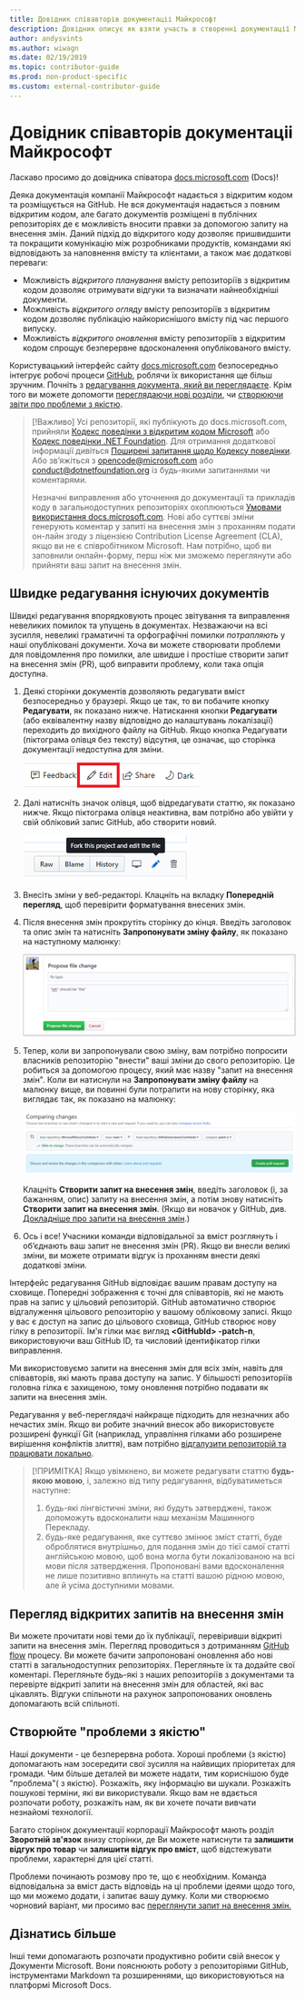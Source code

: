 ```yaml
---
title: Довідник співавторів документаціі Майкрософт
description: Довідник описує як взяти участь в створенні документації Майкрософт docs.microsoft.com.
author: andysvints
ms.author: wiwagn
ms.date: 02/19/2019
ms.topic: contributor-guide
ms.prod: non-product-specific
ms.custom: external-contributor-guide
---
```


# Довідник співавторів документаціі Майкрософт

Ласкаво просимо до довідника співатора [docs.microsoft.com](https://docs.microsoft.com) (Docs)!

Деяка документація компанії Майкрософт надається з відкритим кодом та розміщується на GitHub. Не вся документація надається з повним відкритим кодом, але багато документів розміщені в публічних репозиторіях де є можливість вносити правки за допомогою запиту на внесення змін. Даний підхід до відкритого коду дозволяє пришвидшити та покращити комунікацію між розробниками продуктів, командами які відповідають за наповнення вмісту та клієнтами, а також має додаткові переваги: 

- Можливість  _відкритого планування_ вмісту репозиторіїв з відкритим кодом дозволяє отримувати відгуки та визначати  найнеобхідніші документи.
- Можливість _відкритого огляду_ вмісту репозиторіїв з відкритим кодом дозволяє публікацію найкориснішого вмісту під час першого випуску.
- Можливість _відкритого оновлення_ вмісту репозиторіїв з відкритим кодом спрощує безперервне вдосконалення опублікованого вмісту.

Користувацький інтерфейс сайту [docs.microsoft.com](https://docs.microsoft.com) безпосередньо інтегрує робочі процеси [GitHub](https://github.com), роблячи їх використання ще більш зручним. Почніть з [редагування документа, який ви переглядаєте](#quick-edits-to-existing-documents). Крім того ви можете допомогти [переглядаючи нові розділи](#review-open-prs), чи [створюючи звіти про проблеми з якістю](#create-quality-issues). 

> [!Важливо]
> Усі репозиторії, які публікують до docs.microsoft.com, прийняли [Кодекс поведінки з відкритим кодом Microsoft](https://opensource.microsoft.com/codeofconduct/) або [Кодекс поведінки .NET Foundation](https://dotnetfoundation.org/code-of-conduct). Для отримання додаткової інформації дивіться [Поширені запитання щодо Кодексу поведінки](https://opensource.microsoft.com/codeofconduct/faq/). Або зв’яжіться з [opencode@microsoft.com](mailto:opencode@microsoft.com) або [conduct@dotnetfoundation.org](mailto:conduct@dotnetfoundation.org) із будь-якими запитаннями чи коментарями.<br>
>
>Незначні виправлення або уточнення до документації та прикладів коду в загальнодоступних репозиторіях охоплюються [Умовами використання docs.microsoft.com](https://docs.microsoft.com/legal/termsofuse). Нові або суттєві зміни генерують коментар у запиті на внесення змін з проханням подати он-лайн згоду з ліцензією Contribution License Agreement (CLA), якщо ви не є співробітником Microsoft. Нам потрібно, щоб ви заповнили онлайн-форму, перш ніж ми зможемо переглянути або прийняти ваш запит на внесення змін.

## Швидке редагування існуючих документів

Швидкі редагування впорядковують процес звітування та виправлення невеликих помилок та упущень в документах. Незважаючи на всі зусилля, невеликі граматичні та орфографічні помилки _потрапляють_ у наші опубліковані документи. Хоча ви можете створювати проблеми для повідомлення про помилки, але швидше і простіше створити запит на внесення змін (PR), щоб виправити проблему, коли така опція доступна.

1. Деякі сторінки документів дозволяють редагувати вміст безпосередньо у браузері. Якщо це так, то ви побачите кнопку **Редагувати**, як показано нижче. Натискання кнопки **Редагувати** (або еквівалентну назву відповідно до налаштувань локалізації) переходить до вихідного файлу на GitHub. Якщо кнопка Редагувати (піктограма олівця без тексту) відсутня, це означає, що сторінка документації недоступна для зміни.

   ![Location of the Edit link](./media/index/edit-article.png)

2. Далі натисніть значок олівця, щоб відредагувати статтю, як показано нижче. Якщо піктограма олівця неактивна, вам потрібно або увійти у свій обліковий запис GitHub, або створити новий. 

   ![Location of the pencil icon](./media/index/edit-icon.png)

3. Внесіть зміни у веб-редакторі. Клацніть на вкладку **Попередній перегляд**, щоб перевірити форматування внесених змін.

4. Після внесення змін прокрутіть сторінку до кінця. Введіть заголовок та опис змін та натисніть **Запропонувати зміну файлу**, як показано на наступному малюнку:

   ![Propose file change](./media/index/submit-pull-request.png)

5. Тепер, коли ви запропонували свою зміну, вам потрібно попросити власників репозиторію "внести" ваші зміни до свого репозиторію. Це робиться за допомогою процесу, який має назву "запит на внесення змін". Коли ви натиснули на **Запропонувати зміну файлу** на малюнку вище, ви повинні були потрапити на нову сторінку, яка виглядає так, як показано на малюнку:

   ![create pull request](media/index/create-pull-request.png)

   Клацніть **Створити запит на внесення змін**, введіть заголовок (і, за бажанням, опис) запиту на внесення змін, а потім знову натисніть **Створити запит на внесення змін**. (Якщо ви новачок у GitHub, див. [Докладніше про запити на внесення змін](https://help.github.com/en/articles/about-pull-requests).)
 
6. Ось і все! Учасники команди відповідальної за вміст розглянуть і об’єднають ваш запит не внесення змін (PR). Якщо ви внесли великі зміни, ви можете отримати відгук із проханням внести деякі додаткові зміни.

Інтерфейс редагування GitHub відповідає вашим правам доступу на сховище. Попередні зображення є точні для співавторів, які не мають прав на запис у цільовий репозиторій. GitHub автоматично створює відгалуження цільового репозиторію у вашому обліковому записі. Якщо у вас є доступ на запис до цільового сховища, GitHub створює нову гілку в репозиторії. Ім'я гілки має вигляд **\<GitHubId> -patch-n**, використовуючи ваш GitHub ID, та числовий ідентифікатор гілки виправлення.

Ми використовуємо запити на внесення змін для всіх змін, навіть для співавторів, які мають  права доступу на запис. У більшості репозиторіїв головна гілка є захищеною, тому оновлення потрібно подавати як запити на внесення змін.

Редагування у веб-переглядачі найкраще підходить для незначних або нечастих змін. Якщо ви робите значний внесок або використовуєте розширені функції Git (наприклад, управління гілками або розширене вирішення конфліктів злиття), вам потрібно [відгалузити репозиторій та працювати локально](how-to-write-workflows-major.md).

> [!ПРИМІТКА]
> Якщо увімкнено, ви можете редагувати статтю **будь-якою мовою**, і, залежно від типу редагування, відбуватиметься наступне:
> 1. будь-які лінгвістичні зміни, які будуть затверджені, також допоможуть вдосконалити наш механізм Машинного Перекладу.
> 2. будь-яке редагування, яке суттєво змінює зміст статті, буде оброблятися внутрішньо, для подання змін до тієї самої статті англійською мовою, щоб вона могла бути локалізованою на всі мови після затвердження. 
> Пропоновані вами вдосконалення не лише позитивно вплинуть на статті вашою рідною мовою, але й усіма доступними мовами.

## Перегляд відкритих запитів на внесення змін

Ви можете прочитати нові теми до їх публікації, перевіривши відкриті запити на внесення змін. Перегляд проводиться з  дотриманням [GitHub flow](https://guides.github.com/introduction/flow/) процесу. Ви можете бачити запропоновані оновлення або нові статті в загальнодоступних репозиторіях. Перегляньте їх та додайте свої коментарі. Перегляньте будь-які з наших репозиторіїв з документами та перевірте відкриті запити на внесення змін для областей, які вас цікавлять. Відгуки спільноти на рахунок запропонованих оновлень допомагають всій спільноті.

## Створюйте "проблеми з якістю"

Наші документи - це безперервна робота. Хороші проблеми (з якістю) допомагають нам зосередити свої зусилля на найвищих пріоритетах для громади. Чим більше деталей ви можете надати, тим кориснішою буде "проблема"( з якістю). Розкажіть, яку інформацію ви шукали. Розкажіть пошукові терміни, які ви використували. Якщо вам не вдається розпочати роботу, розкажіть нам, як ви хочете почати вивчати незнайомі технології.

Багато сторінок документації корпорації Майкрософт мають розділ **Зворотній зв'язок** внизу сторінки, де Ви можете натиснути та **залишити відгук про товар** чи **залишити відгук про вміст**, щоб відстежувати проблеми, характерні для цієї статті.

Проблеми починають розмову про те, що є необхідним. Команда відповідальна за вміст дасть відповідь на ці проблеми ідеями щодо того, що ми можемо додати, і запитає вашу думку. Коли ми створюємо чорновий варіант, ми просимо вас [переглянути запит на внесення змін.](#review-open-prs)

## Дізнатись більше

Інші теми допомагають розпочати продуктивно робити свій внесок у Документи Microsoft. Вони пояснюють роботу з репозиторіями GitHub, інструментами Markdown та розширеннями, що використовуються на платформі Microsoft Docs.
